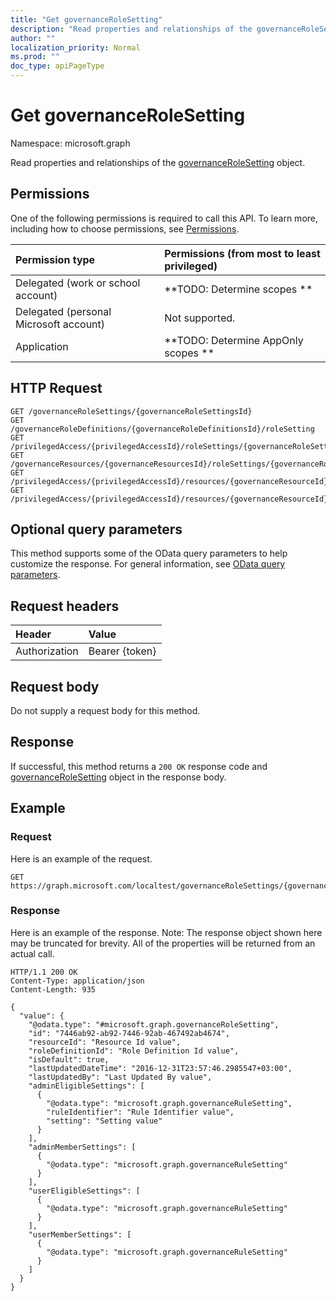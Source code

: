 ```yaml
---
title: "Get governanceRoleSetting"
description: "Read properties and relationships of the governanceRoleSetting object."
author: ""
localization_priority: Normal
ms.prod: ""
doc_type: apiPageType
---
```


# Get governanceRoleSetting

Namespace: microsoft.graph

Read properties and relationships of the [governanceRoleSetting](../resources/governancerolesetting.md) object.

## Permissions
One of the following permissions is required to call this API. To learn more, including how to choose permissions, see [Permissions](/concepts/permissions-reference.md).

|Permission type|Permissions (from most to least privileged)|
|:---|:---|
|Delegated (work or school account)|**TODO: Determine scopes **|
|Delegated (personal Microsoft account)|Not supported.|
|Application|**TODO: Determine AppOnly scopes **|

## HTTP Request
<!-- {
  "blockType": "ignored"
}
-->
``` http
GET /governanceRoleSettings/{governanceRoleSettingsId}
GET /governanceRoleDefinitions/{governanceRoleDefinitionsId}/roleSetting
GET /privilegedAccess/{privilegedAccessId}/roleSettings/{governanceRoleSettingId}
GET /governanceResources/{governanceResourcesId}/roleSettings/{governanceRoleSettingId}
GET /privilegedAccess/{privilegedAccessId}/resources/{governanceResourceId}/roleSettings/{governanceRoleSettingId}
GET /privilegedAccess/{privilegedAccessId}/resources/{governanceResourceId}/roleDefinitions/{governanceRoleDefinitionId}/roleSetting
```

## Optional query parameters
This method supports some of the OData query parameters to help customize the response. For general information, see [OData query parameters](/graph/query-parameters).

## Request headers
|Header|Value|
|:---|:---|
|Authorization|Bearer {token}|

## Request body
Do not supply a request body for this method.

## Response
If successful, this method returns a `200 OK` response code and [governanceRoleSetting](../resources/governancerolesetting.md) object in the response body.

## Example

### Request
Here is an example of the request.
<!-- {
  "blockType": "request",
  "name": "get_governancerolesetting"
}
-->
``` http
GET https://graph.microsoft.com/localtest/governanceRoleSettings/{governanceRoleSettingsId}
```

### Response
Here is an example of the response. Note: The response object shown here may be truncated for brevity. All of the properties will be returned from an actual call.
<!-- {
  "blockType": "response",
  "truncated": true,
  "@odata.type": "microsoft.graph.governanceRoleSetting"
}
-->
``` http
HTTP/1.1 200 OK
Content-Type: application/json
Content-Length: 935

{
  "value": {
    "@odata.type": "#microsoft.graph.governanceRoleSetting",
    "id": "7446ab92-ab92-7446-92ab-467492ab4674",
    "resourceId": "Resource Id value",
    "roleDefinitionId": "Role Definition Id value",
    "isDefault": true,
    "lastUpdatedDateTime": "2016-12-31T23:57:46.2985547+03:00",
    "lastUpdatedBy": "Last Updated By value",
    "adminEligibleSettings": [
      {
        "@odata.type": "microsoft.graph.governanceRuleSetting",
        "ruleIdentifier": "Rule Identifier value",
        "setting": "Setting value"
      }
    ],
    "adminMemberSettings": [
      {
        "@odata.type": "microsoft.graph.governanceRuleSetting"
      }
    ],
    "userEligibleSettings": [
      {
        "@odata.type": "microsoft.graph.governanceRuleSetting"
      }
    ],
    "userMemberSettings": [
      {
        "@odata.type": "microsoft.graph.governanceRuleSetting"
      }
    ]
  }
}
```

